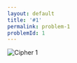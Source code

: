 ```yaml
---
layout: default
title: '#1'
permalink: problem-1
problemId: 1
---
```


![Cipher 1]("cipher_pics/1.png")
